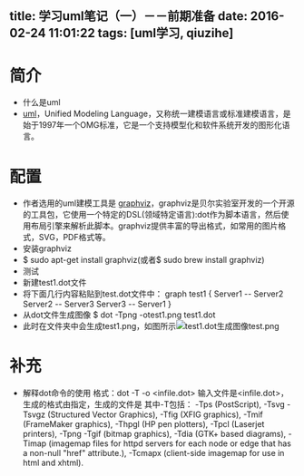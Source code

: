 title:  学习uml笔记（一）－－前期准备
date: 2016-02-24 11:01:22
tags: [uml学习, qiuzihe]
---

#  简介
 - 什么是uml
 - [uml](http://baike.baidu.com/link?url=hIwRK5o-_tY4xd4xo7x_C81480JPhmCnmRCA4jpvcIQ18YQd7JkkQOGIZMk9SBNMZevsIiD6CRRGINt9C7tg37ik1uorr36M_BhRniuBB6uB-UgpncMaBr6ykyqI-RkD)，Unified Modeling Language，又称统一建模语言或标准建模语言，是始于1997年一个OMG标准，它是一个支持模型化和软件系统开发的图形化语言。

#  配置
 - 作者选用的uml建模工具是 [graphviz](www.graphviz.org)，graphviz是贝尔实验室开发的一个开源的工具包，它使用一个特定的DSL(领域特定语言):dot作为脚本语言，然后使用布局引擎来解析此脚本。graphviz提供丰富的导出格式，如常用的图片格式，SVG，PDF格式等。
 - 安装graphviz
  - $ sudo apt-get install graphviz(或者$ sudo brew install graphviz)
 - 测试
  - 新建test1.dot文件
  - 将下面几行内容粘贴到test.dot文件中：
    graph test1 {
    Server1 -- Server2
    Server2 -- Server3
    Server3 -- Server1
    }
  - 从dot文件生成图像
    $ dot -Tpng -otest1.png test1.dot 
  - 此时在文件夹中会生成test1.png，如图所示![test1.dot生成图像test.png](/img/uml/1/test1.png)

#  补充
 - 解释dot命令的使用
    格式：dot -T<type> -o<outfile> <infile.dot>
    输入文件是<infile.dot>，生成的格式由<type>指定，生成的文件是<outfile>
    其中-T<type>包括：
        -Tps (PostScript),
        -Tsvg -Tsvgz (Structured Vector Graphics), 
        -Tfig (XFIG  graphics), 
        -Tmif  (FrameMaker graphics),
        -Thpgl (HP pen plotters),
        -Tpcl (Laserjet printers),
        -Tpng -Tgif (bitmap graphics),
        -Tdia (GTK+ based diagrams),
        -Timap (imagemap files for httpd servers for each node or edge  that  has a non-null "href" attribute.),
        -Tcmapx (client-side imagemap for use in html and xhtml).
  

























